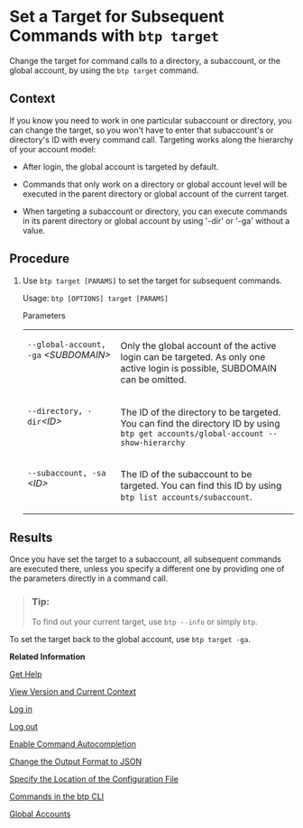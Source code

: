 <!-- loio720645a3ed3945bd8d97a670b948ac07 -->

# Set a Target for Subsequent Commands with `btp target`

Change the target for command calls to a directory, a subaccount, or the global account, by using the `btp target` command.



## Context

If you know you need to work in one particular subaccount or directory, you can change the target, so you won't have to enter that subaccount's or directory's ID with every command call. Targeting works along the hierarchy of your account model:

-   After login, the global account is targeted by default.

-   Commands that only work on a directory or global account level will be executed in the parent directory or global account of the current target.

-   When targeting a subaccount or directory, you can execute commands in its parent directory or global account by using '-dir' or '-ga' without a value.




## Procedure

1.  Use `btp target [PARAMS]` to set the target for subsequent commands.

    Usage: `btp [OPTIONS] target [PARAMS]`

    <a name="loio720645a3ed3945bd8d97a670b948ac07__table_ovd_5ms_w3b"/>Parameters


    <table>
    <tr>
    <td valign="top">

    `--global-account, -ga` *<SUBDOMAIN\>*


    
    </td>
    <td valign="top">

    Only the global account of the active login can be targeted. As only one active login is possible, SUBDOMAIN can be omitted.


    
    </td>
    </tr>
    <tr>
    <td valign="top">

    `--directory, -dir`*<ID\>*


    
    </td>
    <td valign="top">

    The ID of the directory to be targeted. You can find the directory ID by using `btp get accounts/global-account --show-hierarchy`


    
    </td>
    </tr>
    <tr>
    <td valign="top">

    `--subaccount, -sa` *<ID\>*


    
    </td>
    <td valign="top">

    The ID of the subaccount to be targeted. You can find this ID by using `btp list accounts/subaccount`.


    
    </td>
    </tr>
    </table>
    



<a name="loio720645a3ed3945bd8d97a670b948ac07__result_f5r_jms_w3b"/>

## Results

Once you have set the target to a subaccount, all subsequent commands are executed there, unless you specify a different one by providing one of the parameters directly in a command call.

> ### Tip:  
> To find out your current target, use `btp --info` or simply `btp`.



To set the target back to the global account, use `btp target -ga`.

**Related Information**  


[Get Help](get-help-f8fd1e5.md "There is extensive help in the btp CLI about every command. You can get help with the help action or the --help option.")

[View Version and Current Context](view-version-and-current-context-9c29222.md "To find out the current context you’re working in, run the command btp --info or simply btp.")

[Log in](log-in-e241b30.md "Log in with the btp CLI is on global account level.")

[Log out](log-out-9f1c87a.md "Logging out of the configured server removes all user-specific data from the configuration file.")

[Enable Command Autocompletion](enable-command-autocompletion-46355fa.md "Use command autocompletion to save keystrokes when entering command actions, group-object combinations, and their parameters in the SAP BTP command line interface (btp CLI).")

[Change the Output Format to JSON](change-the-output-format-to-json-dcb85b7.md "Use the --format json option to change the output format of a command to JSON.")

[Specify the Location of the Configuration File](specify-the-location-of-the-configuration-file-e57288d.md "You can change the location of the configuration file by using the --config option or the environment variable.")

[Commands in the btp CLI](commands-in-the-btp-cli-a03a555.md "A list of all tasks and respective commands that are available in the SAP BTP command line interface (btp CLI).")

[Global Accounts](../10-concepts/account-model-8ed4a70.md#loioc165d95ee700407eb181770901caec94 "A global account is the realization of a contract you made with SAP.")

